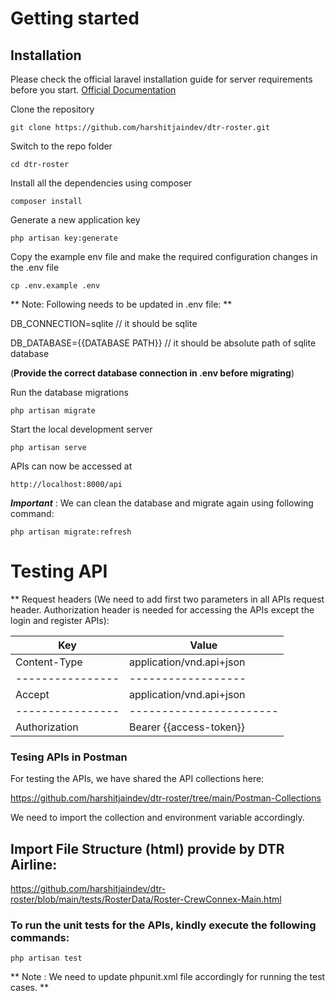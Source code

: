 # Getting started

## Installation

Please check the official laravel installation guide for server requirements before you start. [Official Documentation](https://laravel.com/docs/11.x#creating-a-laravel-project)

Clone the repository
    
    git clone https://github.com/harshitjaindev/dtr-roster.git

Switch to the repo folder

    cd dtr-roster

Install all the dependencies using composer

    composer install
    
Generate a new application key

    php artisan key:generate

Copy the example env file and make the required configuration changes in the .env file

    cp .env.example .env
	
** Note: Following needs to be updated in .env file: **

DB_CONNECTION=sqlite  // it should be sqlite

DB_DATABASE={{DATABASE PATH}} // it should be absolute path of sqlite database


(**Provide the correct database connection in .env before migrating**)

Run the database migrations 

    php artisan migrate

Start the local development server

    php artisan serve
    
APIs can now be accessed at

    http://localhost:8000/api
  

***Important*** : We can clean the database and migrate again using following command:

    php artisan migrate:refresh


# Testing API

 
** Request headers 
(We need to add first two parameters in all APIs request header. Authorization header is needed for accessing the APIs except the login and register APIs): 

| **Key**           | **Value**          
|----------------	|------------------	        |
|Content-Type     	| application/vnd.api+json 	|
|----------------	|------------------	        |
|Accept     	    | application/vnd.api+json 	|
|----------------	|-----------------------	|
|Authorization     	| Bearer {{access-token}}

### Tesing APIs in Postman ###

For testing the APIs, we have shared the API collections here:

https://github.com/harshitjaindev/dtr-roster/tree/main/Postman-Collections

We need to import the collection and environment variable accordingly.

## Import File Structure (html) provide by DTR Airline:

https://github.com/harshitjaindev/dtr-roster/blob/main/tests/RosterData/Roster-CrewConnex-Main.html


### To run the unit tests for the APIs, kindly execute the following commands:

    php artisan test
	

** Note : We need to update phpunit.xml file accordingly for running the test cases. **